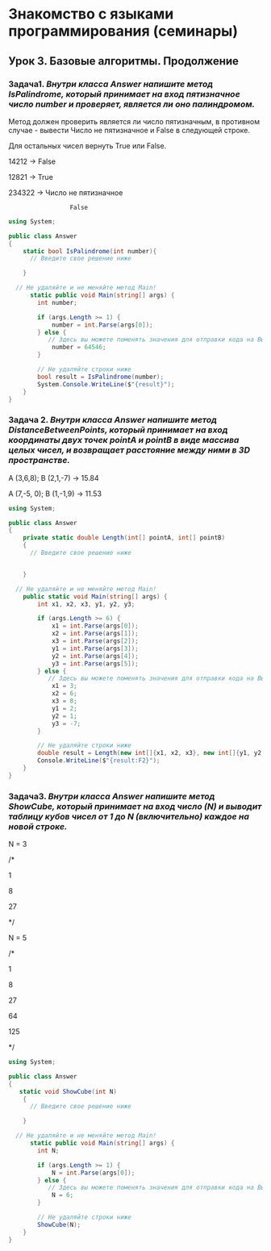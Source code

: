 # Знакомство с языками программирования (семинары)
## Урок 3. Базовые алгоритмы. Продолжение

### Задача1. *Внутри класса Answer напишите метод IsPalindrome, который принимает на вход пятизначное число number и проверяет, является ли оно палиндромом.*

Метод должен проверить является ли число пятизначным, в противном случае - вывести Число не пятизначное и False в следующей строке.

Для остальных чисел вернуть True или False.


14212 -> False

12821 -> True

234322 -> Число не пятизначное

                     False

```C#
using System;

public class Answer
{
    static bool IsPalindrome(int number){
      // Введите свое решение ниже

    }

  // Не удаляйте и не меняйте метод Main!
      static public void Main(string[] args) {
        int number;

        if (args.Length >= 1) {
            number = int.Parse(args[0]);
        } else {
           // Здесь вы можете поменять значения для отправки кода на Выполнение
            number = 64546;
        }

        // Не удаляйте строки ниже
        bool result = IsPalindrome(number);
        System.Console.WriteLine($"{result}");
    }
}
```


### Задача 2. *Внутри класса Answer напишите метод DistanceBetweenPoints, который принимает на вход координаты двух точек pointA и pointB в виде массива целых чисел, и возвращает расстояние между ними в 3D пространстве.*

A (3,6,8); B (2,1,-7) -> 15.84

A (7,-5, 0); B (1,-1,9) -> 11.53

```C#
using System;

public class Answer
{
    private static double Length(int[] pointA, int[] pointB)
    {
      // Введите свое решение ниже


    }

  // Не удаляйте и не меняйте метод Main!
    public static void Main(string[] args) {
        int x1, x2, x3, y1, y2, y3;

        if (args.Length >= 6) {
            x1 = int.Parse(args[0]);
            x2 = int.Parse(args[1]);
            x3 = int.Parse(args[2]);
            y1 = int.Parse(args[3]);
            y2 = int.Parse(args[4]);
            y3 = int.Parse(args[5]);
        } else {
           // Здесь вы можете поменять значения для отправки кода на Выполнение
            x1 = 3;
            x2 = 6;
            x3 = 8;
            y1 = 2;
            y2 = 1;
            y3 = -7;
        }

        // Не удаляйте строки ниже
        double result = Length(new int[]{x1, x2, x3}, new int[]{y1, y2, y3});
        Console.WriteLine($"{result:F2}");
    }
}
```

### Задача3. *Внутри класса Answer напишите метод ShowCube, который принимает на вход число (N) и выводит таблицу кубов чисел от 1 до N (включительно) каждое на новой строке.*


N = 3


/*

1

8

27

*/

N = 5

/*

1

8

27

64

125

*/

```C#
using System;

public class Answer
{
   static void ShowCube(int N)
    {
      // Введите свое решение ниже

    }

  // Не удаляйте и не меняйте метод Main!
      static public void Main(string[] args) {
        int N;

        if (args.Length >= 1) {
            N = int.Parse(args[0]);
        } else {
           // Здесь вы можете поменять значения для отправки кода на Выполнение
            N = 6;
        }

        // Не удаляйте строки ниже
        ShowCube(N);
    }
}
```
